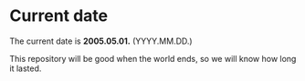 # Current date

The current date is **2005.05.01.** (YYYY.MM.DD.)

This repository will be good when the world ends, so we will know how long it lasted.